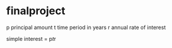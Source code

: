 # finalproject
   p principal amount
   t time period in years
   r annual rate of interest
   
   
   simple interest = p*t*r
 
